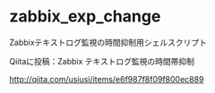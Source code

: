 zabbix_exp_change
=================

Zabbixテキストログ監視の時間抑制用シェルスクリプト



Qiitaに投稿：Zabbix テキストログ監視の時間帯抑制

http://qiita.com/usiusi/items/e6f987f8f09f800ec889
